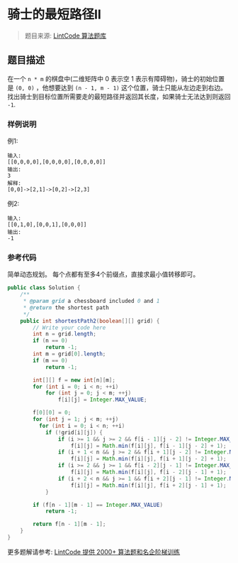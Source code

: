# 骑士的最短路径II
 > 题目来源: [LintCode 算法题库](https://www.lintcode.com/problem/knight-shortest-path-ii/?utm_source=sc-github-wzz)
 ## 题目描述
 在一个 `n * m` 的棋盘中(二维矩阵中 0 表示空 1 表示有障碍物)，骑士的初始位置是 `(0, 0)` ，他想要达到 `(n - 1, m - 1)` 这个位置，骑士只能从左边走到右边。找出骑士到目标位置所需要走的最短路径并返回其长度，如果骑士无法达到则返回 `-1`.
 ### 样例说明
 例1:
```
输入:
[[0,0,0,0],[0,0,0,0],[0,0,0,0]]
输出:
3
解释:
[0,0]->[2,1]->[0,2]->[2,3]
```

例2:
```
输入:
[[0,1,0],[0,0,1],[0,0,0]]
输出:
-1
```



 ### 参考代码
 简单动态规划。
每个点都有至多4个前缀点，直接求最小值转移即可。
```java
public class Solution {
    /**
     * @param grid a chessboard included 0 and 1
     * @return the shortest path
     */
    public int shortestPath2(boolean[][] grid) {
        // Write your code here
        int n = grid.length;
        if (n == 0)
            return -1;
        int m = grid[0].length;
        if (m == 0)
            return -1;

        int[][] f = new int[n][m];
        for (int i = 0; i < n; ++i)
            for (int j = 0; j < m; ++j)
                f[i][j] = Integer.MAX_VALUE;

        f[0][0] = 0;
        for (int j = 1; j < m; ++j)
          for (int i = 0; i < n; ++i)
            if (!grid[i][j]) {
                if (i >= 1 && j >= 2 && f[i - 1][j - 2] != Integer.MAX_VALUE)
                    f[i][j] = Math.min(f[i][j], f[i - 1][j - 2] + 1);
                if (i + 1 < n && j >= 2 && f[i + 1][j - 2] != Integer.MAX_VALUE)
                    f[i][j] = Math.min(f[i][j], f[i + 1][j - 2] + 1);
                if (i >= 2 && j >= 1 && f[i - 2][j - 1] != Integer.MAX_VALUE)
                    f[i][j] = Math.min(f[i][j], f[i - 2][j - 1] + 1);
                if (i + 2 < n && j >= 1 && f[i + 2][j - 1] != Integer.MAX_VALUE)
                    f[i][j] = Math.min(f[i][j], f[i + 2][j - 1] + 1);
            }

        if (f[n - 1][m - 1] == Integer.MAX_VALUE)
            return -1;

        return f[n - 1][m - 1];
    }
}
```
 更多题解请参考: [LintCode 提供 2000+ 算法题和名企阶梯训练](https://www.lintcode.com/problem/?utm_source=sc-github-wzz)